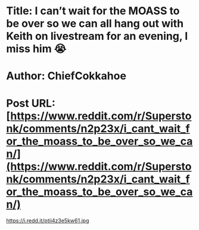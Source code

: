# Title: I can’t wait for the MOASS to be over so we can all hang out with Keith on livestream for an evening, I miss him 😭
# Author: ChiefCokkahoe
# Post URL: [https://www.reddit.com/r/Superstonk/comments/n2p23x/i_cant_wait_for_the_moass_to_be_over_so_we_can/](https://www.reddit.com/r/Superstonk/comments/n2p23x/i_cant_wait_for_the_moass_to_be_over_so_we_can/)


https://i.redd.it/ptii4z3e5kw61.jpg